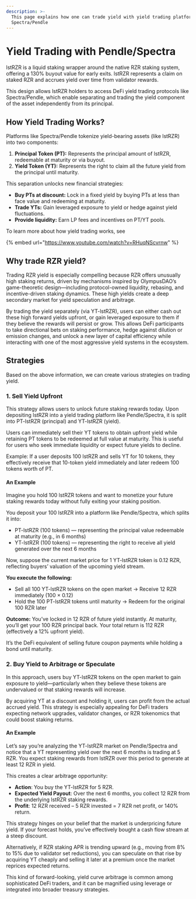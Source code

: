```yaml
---
description: >-
  This page explains how one can trade yield with yield trading platforms like
  Spectra/Pendle
---
```


# Yield Trading with Pendle/Spectra

lstRZR is a liquid staking wrapper around the native RZR staking system, offering a 130% buyout value for early exits. lstRZR represents a claim on staked RZR and accrues yield over time from validator rewards.

This design allows lstRZR holders to access DeFi yield trading protocols like Spectra/Pendle, which enable separating and trading the yield component of the asset independently from its principal.

## How Yield Trading Works?

Platforms like Spectra/Pendle tokenize yield-bearing assets (like lstRZR) into two components:

1. **Principal Token (PT):** Represents the principal amount of lstRZR, redeemable at maturity or via buyout.
2. **Yield Token (YT):** Represents the right to claim all the future yield from the principal until maturity.

This separation unlocks new financial strategies:

- **Buy PTs at discount:** Lock in a fixed yield by buying PTs at less than face value and redeeming at maturity.
- **Trade YTs:** Gain leveraged exposure to yield or hedge against yield fluctuations.
- **Provide liquidity:** Earn LP fees and incentives on PT/YT pools.

To learn more about how yield trading works, see

{% embed url="https://www.youtube.com/watch?v=RHuqNScvrnw" %}

## Why trade RZR yield?

Trading RZR yield is especially compelling because RZR offers unusually high staking returns, driven by mechanisms inspired by OlympusDAO’s game-theoretic design—including protocol-owned liquidity, rebasing, and incentive-driven staking dynamics. These high yields create a deep secondary market for yield speculation and arbitrage.

By trading the yield separately (via YT-lstRZR), users can either cash out these high forward yields upfront, or gain leveraged exposure to them if they believe the rewards will persist or grow. This allows DeFi participants to take directional bets on staking performance, hedge against dilution or emission changes, and unlock a new layer of capital efficiency while interacting with one of the most aggressive yield systems in the ecosystem.

## Strategies

Based on the above information, we can create various strategies on trading yield.

### 1. Sell Yield Upfront

This strategy allows users to unlock future staking rewards today. Upon depositing lstRZR into a yield trading platform like Pendle/Spectra, it is split into PT-lstRZR (principal) and YT-lstRZR (yield).

Users can immediately sell their YT tokens to obtain upfront yield while retaining PT tokens to be redeemed at full value at maturity. This is useful for users who seek immediate liquidity or expect future yields to decline.

Example: If a user deposits 100 lstRZR and sells YT for 10 tokens, they effectively receive that 10-token yield immediately and later redeem 100 tokens worth of PT.

#### An Example

Imagine you hold 100 lstRZR tokens and want to monetize your future staking rewards today without fully exiting your staking position.

You deposit your 100 lstRZR into a platform like Pendle/Spectra, which splits it into:

- PT-lstRZR (100 tokens) — representing the principal value redeemable at maturity (e.g., in 6 months)
- YT-lstRZR (100 tokens) — representing the right to receive all yield generated over the next 6 months

Now, suppose the current market price for 1 YT-lstRZR token is 0.12 RZR, reflecting buyers’ valuation of the upcoming yield stream.

**You execute the following:**

- Sell all 100 YT-lstRZR tokens on the open market → Receive 12 RZR immediately (100 × 0.12)
- Hold the 100 PT-lstRZR tokens until maturity → Redeem for the original 100 RZR later

**Outcome:** You’ve locked in 12 RZR of future yield instantly. At maturity, you’ll get your 100 RZR principal back. Your total return is 112 RZR (effectively a 12% upfront yield).

It’s the DeFi equivalent of selling future coupon payments while holding a bond until maturity.

### 2. Buy Yield to Arbitrage or Speculate

In this approach, users buy YT-lstRZR tokens on the open market to gain exposure to yield—particularly when they believe these tokens are undervalued or that staking rewards will increase.

By acquiring YT at a discount and holding it, users can profit from the actual accrued yield. This strategy is especially appealing for DeFi traders expecting network upgrades, validator changes, or RZR tokenomics that could boost staking returns.

#### An Example

Let’s say you’re analyzing the YT-lstRZR market on Pendle/Spectra and notice that a YT representing yield over the next 6 months is trading at 5 RZR. You expect staking rewards from lstRZR over this period to generate at least 12 RZR in yield.

This creates a clear arbitrage opportunity:

- **Action**: You buy the YT-lstRZR for 5 RZR.
- **Expected Yield Payout**: Over the next 6 months, you collect 12 RZR from the underlying lstRZR staking rewards.
- **Profit**: 12 RZR received – 5 RZR invested = 7 RZR net profit, or 140% return.

This strategy hinges on your belief that the market is underpricing future yield. If your forecast holds, you’ve effectively bought a cash flow stream at a steep discount.

Alternatively, if RZR staking APR is trending upward (e.g., moving from 8% to 15% due to validator set reductions), you can speculate on that rise by acquiring YT cheaply and selling it later at a premium once the market reprices expected returns.

This kind of forward-looking, yield curve arbitrage is common among sophisticated DeFi traders, and it can be magnified using leverage or integrated into broader treasury strategies.
